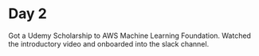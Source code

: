 # Day 2

Got a Udemy Scholarship to AWS Machine Learning Foundation. Watched the introductory video and onboarded into the slack channel. 